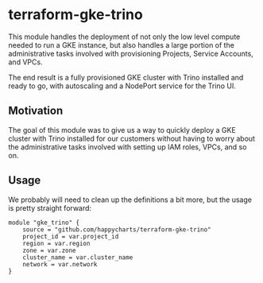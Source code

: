 # terraform-gke-trino

This module handles the deployment of not only the low level compute needed to run a GKE instance, but also handles a large portion of the administrative tasks involved with provisioning Projects, Service Accounts, and VPCs.

The end result is a fully provisioned GKE cluster with Trino installed and ready to go, with autoscaling and a NodePort service for the Trino UI.

## Motivation

The goal of this module was to give us a way to quickly deploy a GKE cluster with Trino installed for our customers without having to worry about the administrative tasks involved with setting up IAM roles, VPCs, and so on.

## Usage

We probably will need to clean up the definitions a bit more,  but the usage is pretty straight forward:

```hcl
module "gke_trino" {
    source = "github.com/happycharts/terraform-gke-trino"
    project_id = var.project_id
    region = var.region
    zone = var.zone
    cluster_name = var.cluster_name
    network = var.network
}

